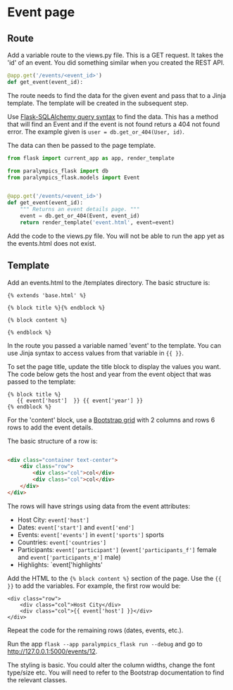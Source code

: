 # Event page

## Route

Add a variable route to the views.py file. This is a GET request. It takes the 'id' of an event. You did something
similar when you created the REST API.

```python
@app.get('/events/<event_id>')
def get_event(event_id):
```

The route needs to find the data for the given event and pass that to a Jinja template. The template will be created in
the subsequent step.

Use [Flask-SQLAlchemy query syntax](https://flask-sqlalchemy.palletsprojects.com/en/3.1.x/quickstart/#query-the-data)
to find the data. This has a method that will find an Event and if the event is not found returs a 404 not found error.
The example given is `user = db.get_or_404(User, id)`.

The data can then be passed to the page template.

```python
from flask import current_app as app, render_template

from paralympics_flask import db
from paralympics_flask.models import Event


@app.get('/events/<event_id>')
def get_event(event_id):
    """ Returns an event details page. """
    event = db.get_or_404(Event, event_id)
    return render_template('event.html', event=event)
```

Add the code to the views.py file. You will not be able to run the app yet as the events.html does not exist.

## Template

Add an events.html to the /templates directory. The basic structure is:

```jinja
{% extends 'base.html' %}

{% block title %}{% endblock %}

{% block content %}
    
{% endblock %}
```

In the route you passed a variable named 'event' to the template. You can use Jinja syntax to access values from that
variable in `{{ }}`.

To set the page title, update the title block to display the values you want. The code below gets the host and year from
the event object that was passed to the template:

```jinja
{% block title %}
   {{ event['host']  }} {{ event['year'] }}
{% endblock %}
```

For the 'content' block, use a [Bootstrap grid](https://getbootstrap.com/docs/5.3/layout/grid/) with 2 columns and rows
6 rows to add the event details.

The basic structure of a row is:

```html

<div class="container text-center">
    <div class="row">
        <div class="col">col</div>
        <div class="col">col</div>
    </div>
</div>
```

The rows will have strings using data from the event attributes:

- Host City: `event['host']`
- Dates: `event['start']` and `event['end']`
- Events: `event['events']` in `event['sports']` sports
- Countries: `event['countries']`
- Participants: `event['participant']` (`event['participants_f']` female and `event['participants_m']` male)
- Highlights: `event['highlights'

Add the HTML to the `{% block content %}` section of the page. Use the `{{ }}` to add the variables. For example, the
first row would be:

```jinja
<div class="row">
    <div class="col">Host City</div>
    <div class="col">{{ event['host'] }}</div>
</div>
```

Repeat the code for the remaining rows (dates, events, etc.).

Run the app `flask --app paralympics_flask run --debug` and go to <http://127.0.0.1:5000/events/12>.

The styling is basic. You could alter the column widths, change the font type/size etc. You will need to refer to the
Bootstrap documentation to find the relevant classes.
